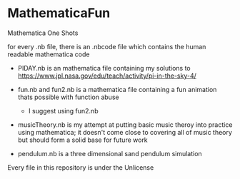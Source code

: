 # MathematicaFun
Mathematica One Shots

for every .nb file, there is an .nbcode file which contains the human readable mathematica code

* PIDAY.nb is an mathematica file containing my solutions to https://www.jpl.nasa.gov/edu/teach/activity/pi-in-the-sky-4/

* fun.nb and fun2.nb is a mathematica file containing a fun animation thats possible with function abuse
  * I suggest using fun2.nb

* musicTheory.nb is my attempt at putting basic music theroy into practice using mathematica; it doesn't come close to covering all of music theory but should form a solid base for future work

* pendulum.nb is a three dimensional sand pendulum simulation

Every file in this repository is under the Unlicense
